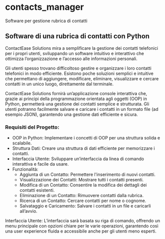 # contacts_manager
Software per gestione rubrica di contatti

## Software di una rubrica di contatti con Python
ContactEase Solutions mira a semplificare la gestione dei contatti telefonici per i propri utenti, sviluppando un software intuitivo e interattivo che ottimizza l’organizzazione e l’accesso alle informazioni personali.

Gli utenti spesso trovano difficoltoso gestire e organizzare i loro contatti telefonici in modo efficiente. Esistono poche soluzioni semplici e intuitive che permettano di aggiungere, modificare, eliminare, visualizzare e cercare contatti in un unico luogo, direttamente dal terminale.

ContactEase Solutions fornirà un’applicazione console interattiva che, grazie ai principi della programmazione orientata agli oggetti (OOP) in Python, permetterà una gestione dei contatti semplice e strutturata. Gli utenti potranno facilmente salvare e caricare i contatti in un formato file (ad esempio JSON), garantendo una gestione dati efficiente e sicura.

### Requisiti del Progetto:
- OOP in Python: Implementare i concetti di OOP per una struttura solida e scalabile.
- Struttura Dati: Creare una struttura di dati efficiente per memorizzare i contatti.
- Interfaccia Utente: Sviluppare un’interfaccia da linea di comando interattiva e facile da usare.
- Funzionalità:
  - Aggiunta di un Contatto: Permettere l'inserimento di nuovi contatti.
  - Visualizzazione dei Contatti: Mostrare tutti i contatti presenti.
  - Modifica di un Contatto: Consentire la modifica dei dettagli dei contatti esistenti.
  - Eliminazione di un Contatto: Rimuovere contatti dalla rubrica.
  - Ricerca di un Contatto: Cercare contatti per nome o cognome.
  - Salvataggio e Caricamento: Salvare i contatti in un file e caricarli all’avvio.

Interfaccia Utente: L’interfaccia sarà basata su riga di comando, offrendo un menu principale con opzioni chiare per le varie operazioni, garantendo così una user experience fluida e accessibile anche per gli utenti meno esperti.
